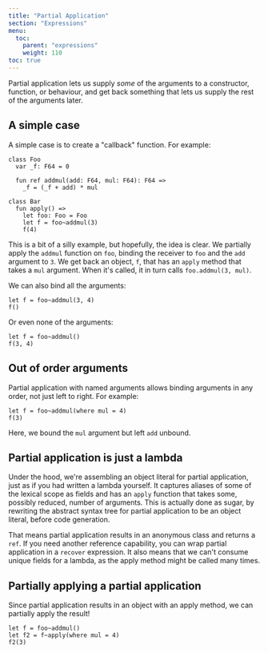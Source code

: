 ```yaml
---
title: "Partial Application"
section: "Expressions"
menu:
  toc:
    parent: "expressions"
    weight: 110
toc: true
---
```


Partial application lets us supply _some_ of the arguments to a constructor, function, or behaviour, and get back something that lets us supply the rest of the arguments later.

## A simple case

A simple case is to create a "callback" function. For example:

```pony
class Foo
  var _f: F64 = 0

  fun ref addmul(add: F64, mul: F64): F64 =>
    _f = (_f + add) * mul

class Bar
  fun apply() =>
    let foo: Foo = Foo
    let f = foo~addmul(3)
    f(4)
```

This is a bit of a silly example, but hopefully, the idea is clear. We partially apply the `addmul` function on `foo`, binding the receiver to `foo` and the `add` argument to `3`. We get back an object, `f`, that has an `apply` method that takes a `mul` argument. When it's called, it in turn calls `foo.addmul(3, mul)`.

We can also bind all the arguments:

```pony
let f = foo~addmul(3, 4)
f()
```

Or even none of the arguments:

```pony
let f = foo~addmul()
f(3, 4)
```

## Out of order arguments

Partial application with named arguments allows binding arguments in any order, not just left to right. For example:

```pony
let f = foo~addmul(where mul = 4)
f(3)
```

Here, we bound the `mul` argument but left `add` unbound.

## Partial application is just a lambda

Under the hood, we're assembling an object literal for partial application, just as if you had written a lambda yourself. It captures aliases of some of the lexical scope as fields and has an `apply` function that takes some, possibly reduced, number of arguments. This is actually done as sugar, by rewriting the abstract syntax tree for partial application to be an object literal, before code generation.

That means partial application results in an anonymous class and returns a `ref`. If you need another reference capability, you can wrap partial application in a `recover` expression. It also means that we can't consume unique fields for a lambda, as the apply method might be called many times.

## Partially applying a partial application

Since partial application results in an object with an apply method, we can partially apply the result!

```pony
let f = foo~addmul()
let f2 = f~apply(where mul = 4)
f2(3)
```
